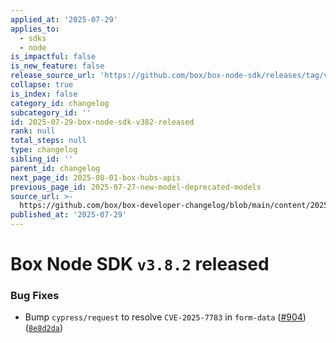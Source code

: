 ```yaml
---
applied_at: '2025-07-29'
applies_to:
  - sdks
  - node
is_impactful: false
is_new_feature: false
release_source_url: 'https://github.com/box/box-node-sdk/releases/tag/v3.8.2'
collapse: true
is_index: false
category_id: changelog
subcategory_id: ''
id: 2025-07-29-box-node-sdk-v382-released
rank: null
total_steps: null
type: changelog
sibling_id: ''
parent_id: changelog
next_page_id: 2025-08-01-box-hubs-apis
previous_page_id: 2025-07-27-new-model-deprecated-models
source_url: >-
  https://github.com/box/box-developer-changelog/blob/main/content/2025/07-29-box-node-sdk-v382-released.md
published_at: '2025-07-29'
---
```

# Box Node SDK `v3.8.2` released

### Bug Fixes

* Bump `cypress/request` to resolve `CVE-2025-7783` in `form-data` ([#904][1]) ([`8e8d2da`][2])

[1]: https://github.com/box/box-node-sdk/issues/904

[2]: https://github.com/box/box-node-sdk/commit/8e8d2da58ab42bdfb9e5a49ca25e9b9fc50e0d61